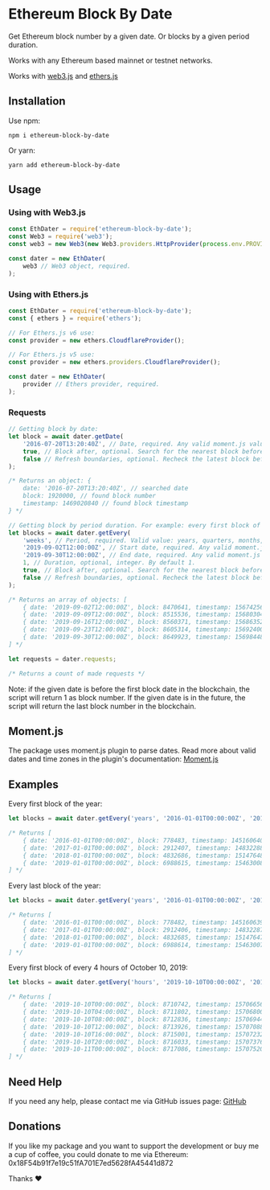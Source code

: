 # Ethereum Block By Date

Get Ethereum block number by a given date. Or blocks by a given period duration.

Works with any Ethereum based mainnet or testnet networks.

Works with [web3.js](https://web3js.readthedocs.io/) and [ethers.js](https://docs.ethers.io/)

## Installation

Use npm:

```
npm i ethereum-block-by-date
```

Or yarn:

```
yarn add ethereum-block-by-date
```

## Usage

### Using with Web3.js

```javascript
const EthDater = require('ethereum-block-by-date');
const Web3 = require('web3');
const web3 = new Web3(new Web3.providers.HttpProvider(process.env.PROVIDER));

const dater = new EthDater(
    web3 // Web3 object, required.
);
```

### Using with Ethers.js

```javascript
const EthDater = require('ethereum-block-by-date');
const { ethers } = require('ethers');

// For Ethers.js v6 use:
const provider = new ethers.CloudflareProvider();

// For Ethers.js v5 use:
const provider = new ethers.providers.CloudflareProvider();

const dater = new EthDater(
    provider // Ethers provider, required.
);
```

### Requests

```javascript
// Getting block by date:
let block = await dater.getDate(
    '2016-07-20T13:20:40Z', // Date, required. Any valid moment.js value: string, milliseconds, Date() object, moment() object.
    true, // Block after, optional. Search for the nearest block before or after the given date. By default true.
    false // Refresh boundaries, optional. Recheck the latest block before request. By default false.
);

/* Returns an object: {
    date: '2016-07-20T13:20:40Z', // searched date
    block: 1920000, // found block number
    timestamp: 1469020840 // found block timestamp
} */

// Getting block by period duration. For example: every first block of Monday's noons of October 2019.
let blocks = await dater.getEvery(
    'weeks', // Period, required. Valid value: years, quarters, months, weeks, days, hours, minutes
    '2019-09-02T12:00:00Z', // Start date, required. Any valid moment.js value: string, milliseconds, Date() object, moment() object.
    '2019-09-30T12:00:00Z', // End date, required. Any valid moment.js value: string, milliseconds, Date() object, moment() object.
    1, // Duration, optional, integer. By default 1.
    true, // Block after, optional. Search for the nearest block before or after the given date. By default true.
    false // Refresh boundaries, optional. Recheck the latest block before request. By default false.
);

/* Returns an array of objects: [
    { date: '2019-09-02T12:00:00Z', block: 8470641, timestamp: 1567425601 },
    { date: '2019-09-09T12:00:00Z', block: 8515536, timestamp: 1568030405 },
    { date: '2019-09-16T12:00:00Z', block: 8560371, timestamp: 1568635207 },
    { date: '2019-09-23T12:00:00Z', block: 8605314, timestamp: 1569240009 },
    { date: '2019-09-30T12:00:00Z', block: 8649923, timestamp: 1569844804 }
] */

let requests = dater.requests;

/* Returns a count of made requests */
```

Note: if the given date is before the first block date in the blockchain, the script will return 1 as block number. If the given date is in the future, the script will return the last block number in the blockchain.

## Moment.js

The package uses moment.js plugin to parse dates. Read more about valid dates and time zones in the plugin's documentation: [Moment.js](https://momentjs.com/docs/)

## Examples

Every first block of the year:
```javascript
let blocks = await dater.getEvery('years', '2016-01-01T00:00:00Z', '2019-01-01T00:00:00Z');

/* Returns [
    { date: '2016-01-01T00:00:00Z', block: 778483, timestamp: 1451606404 },
    { date: '2017-01-01T00:00:00Z', block: 2912407, timestamp: 1483228803 },
    { date: '2018-01-01T00:00:00Z', block: 4832686, timestamp: 1514764802 },
    { date: '2019-01-01T00:00:00Z', block: 6988615, timestamp: 1546300801 }
] */
```

Every last block of the year:
```javascript
let blocks = await dater.getEvery('years', '2016-01-01T00:00:00Z', '2019-01-01T00:00:00Z', 1, false);

/* Returns [
    { date: '2016-01-01T00:00:00Z', block: 778482, timestamp: 1451606392 },
    { date: '2017-01-01T00:00:00Z', block: 2912406, timestamp: 1483228771 },
    { date: '2018-01-01T00:00:00Z', block: 4832685, timestamp: 1514764787 },
    { date: '2019-01-01T00:00:00Z', block: 6988614, timestamp: 1546300782 }
] */
```

Every first block of every 4 hours of October 10, 2019:
```javascript
let blocks = await dater.getEvery('hours', '2019-10-10T00:00:00Z', '2019-10-11T00:00:00Z', 4);

/* Returns [
    { date: '2019-10-10T00:00:00Z', block: 8710742, timestamp: 1570665639 },
    { date: '2019-10-10T04:00:00Z', block: 8711802, timestamp: 1570680002 },
    { date: '2019-10-10T08:00:00Z', block: 8712836, timestamp: 1570694401 },
    { date: '2019-10-10T12:00:00Z', block: 8713926, timestamp: 1570708806 },
    { date: '2019-10-10T16:00:00Z', block: 8715001, timestamp: 1570723236 },
    { date: '2019-10-10T20:00:00Z', block: 8716033, timestamp: 1570737614 },
    { date: '2019-10-11T00:00:00Z', block: 8717086, timestamp: 1570752000 }
] */
```

## Need Help

If you need any help, please contact me via GitHub issues page: [GitHub](https://github.com/monosux/ethereum-block-by-date/issues)

## Donations

If you like my package and you want to support the development or buy me a cup of coffee, you could donate to me via Ethereum: 0x18F54b91f7e19c51fA701E7ed5628fA45441d872

Thanks ❤️